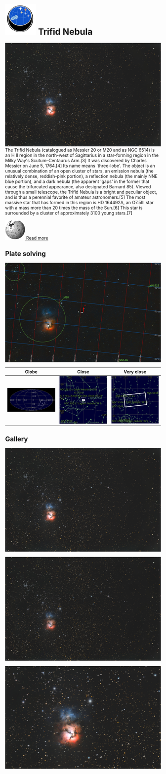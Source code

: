 # ![](..//Imaging//Common/pyl-tiny.png) Trifid Nebula
![IMG](..//Imaging//HD/Trifid_Nebula+00+co.jpg)
The Trifid Nebula (catalogued as Messier 20 or M20 and as NGC 6514) is an H II region in the north-west of Sagittarius in a star-forming region in the Milky Way's Scutum–Centaurus Arm.[3] It was discovered by Charles Messier on June 5, 1764.[4] Its name means 'three-lobe'. The object is an unusual combination of an open cluster of stars, an emission nebula (the relatively dense, reddish-pink portion), a reflection nebula (the mainly NNE blue portion), and a dark nebula (the apparent 'gaps' in the former that cause the trifurcated appearance, also designated Barnard 85). Viewed through a small telescope, the Trifid Nebula is a bright and peculiar object, and is thus a perennial favorite of amateur astronomers.[5] The most massive star that has formed in this region is HD 164492A, an O7.5III star with a mass more than 20 times the mass of the Sun.[6] This star is surrounded by a cluster of approximately 3100 young stars.[7]



[![](..//Imaging//Common/Wikipedia.png) Read more](https://en.wikipedia.org/wiki/Trifid_Nebula)
## Plate solving 


![IMG](..//Imaging//HD/Trifid_Nebula_Annotated.jpg)


| Globe | Close | Very close |
| ----- | ----- | ----- |
|![IMG](..//Imaging//HD/Trifid_Nebula_Globe.jpg) |![IMG](..//Imaging//HD/Trifid_Nebula_Close.jpg) |![IMG](..//Imaging//HD/Trifid_Nebula_Closer.jpg) |

## Gallery
![IMG](..//Imaging//HD/Trifid_Nebula+00+co.jpg) 

![IMG](..//Imaging//HD/Trifid_Nebula+01+co.jpg) 

![IMG](..//Imaging//HD/Trifid_Nebula+02+co.jpg) 

